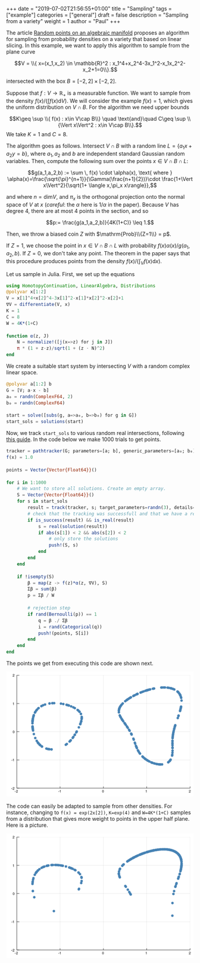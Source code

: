 +++
date = "2019-07-02T21:56:55+01:00"
title = "Sampling"
tags = ["example"]
categories = ["general"]
draft = false
description = "Sampling from a variety"
weight = 1
author = "Paul"
+++

The article [Random points on an algebraic manifold](https://arxiv.org/abs/1810.06271) proposes an algorithm for sampling from probability densities on a variety that based on linear slicing. In this example, we want to apply this algorithm to sample from the plane curve

$$V = \\{ x=(x_1,x_2) \in \mathbb{R}^2 : x_1^4+x_2^4-3x_1^2-x_1x_2^2-x_2+1=0\\}.$$

intersected with the box $B = [-2,2]\times [-2,2]$.

Suppose that $f:V\to \mathbb{R}_+$ is a measurable function. We want to sample from the density $f(x)/(\int f(x)\mathrm{d}V)$. We will consider the example $f(x)=1$, which gives the uniform distribution on $V\cap B$. For the algorithm we need upper bounds

$$K\geq \sup \\{ f(x) : x\in V\cap B\\} \quad \text{and}\quad C\geq \sup \\{\Vert x\Vert^2 : x\in V\cap B\\}.$$
We take $K = 1$ and $C = 8$.

The algorithm goes as follows. Intersect $V\cap B$ with a random line $L=\{a_1x+a_2y=b\}$, where $a_1,a_2$ and $b$ are independent standard Gaussian random variables.
Then, compute the following sum over the points $x\in V\cap B\cap L$:

$$g(a_1,a_2,b) := \sum \, f(x) \cdot \alpha(x), \text{ where } \alpha(x)=\frac{\sqrt{\pi}^{n+1}}{\Gamma(\frac{n+1}{2})}\cdot \frac{1+\Vert x\Vert^2}{\sqrt{1+ \langle x,\pi_x x\rangle}},$$

and where $n=\mathrm{dim} V$, and $\pi_x$ is the orthogonal projection onto the normal space of $V$ at $x$ (*careful*: the $\alpha$ here is $1/\alpha$ in the paper). Because $V$ has degree $4$, there are at most 4 points in the section, and so

$$p:= \frac{g(a_1,a_2,b)}{4K(1+C)} \leq 1.$$

Then, we throw a biased coin $Z$ with $\mathrm{Prob}\\{Z=1\\} = p$.

If $Z=1$, we choose the point in $x\in V\cap B\cap L$ with probability $f(x) \alpha(x)/g(a_1,a_2,b)$. If $Z=0$, we don't take any point. The theorem in the paper says that this procedure produces points from the density $f(x)/(\int_V f(x)\mathrm{d}x)$.

Let us sample in Julia. First, we set up the equations

```julia
using HomotopyContinuation, LinearAlgebra, Distributions
@polyvar x[1:2]
V = x[1]^4+x[2]^4-3x[1]^2-x[1]*x[2]^2-x[2]+1
∇V = differentiate(V, x)
K = 1
C = 8
W = 4K*(1+C)

function α(z, J)
    N = normalize!([j(x=>z) for j in J])
    π * (1 + z⋅z)/sqrt(1 + (z ⋅ N)^2)
end
```

We create a suitable start system by intersecting $V$ with a random complex linear space.

```julia
@polyvar a[1:2] b
G = [V; a⋅x - b]
a₀ = randn(ComplexF64, 2)
b₀ = randn(ComplexF64)

start = solve([subs(g, a=>a₀, b=>b₀) for g in G])
start_sols = solutions(start)
```

Now, we track `start_sols` to various random real intersections, following [this guide](/guides/many-systems). In the code below we make 1000 trials to get points.

```julia
tracker = pathtracker(G; parameters=[a; b], generic_parameters=[a₀; b₀])
f(x) = 1.0

points = Vector{Vector{Float64}}()

for i in 1:1000
    # We want to store all solutions. Create an empty array.
    S = Vector{Vector{Float64}}()
    for s in start_sols
        result = track(tracker, s; target_parameters=randn(3), details=:minimal)
        # check that the tracking was successfull and that we have a real solution
        if is_success(result) && is_real(result)
            s = real(solution(result))
            if abs(s[1]) < 2 && abs(s[2]) < 2
                # only store the solutions
                push!(S, s)
            end
        end
    end

    if !isempty(S)
        β = map(z -> f(z)*α(z, ∇V), S)
        Σβ = sum(β)
        p = Σβ / W

        # rejection step
        if rand(Bernoulli(p)) == 1
            q = β ./ Σβ
            i = rand(Categorical(q))
            push!(points, S[i])
        end
    end
end
```

The points we get from executing this code are shown next.

<p style="text-align:center;"><img src="/images/unif.png" width="700px"/></p>

The code can easily be adapted to sample from other densities. For instance, changing to `f(x) = exp(2x[2])`, `K=exp(4)` and `W=4K*(1+C)` samples from a distribution that gives more weight to points in the upper half plane. Here is a picture.

<p style="text-align:center;"><img src="/images/exp.png" width="700px"/></p>
